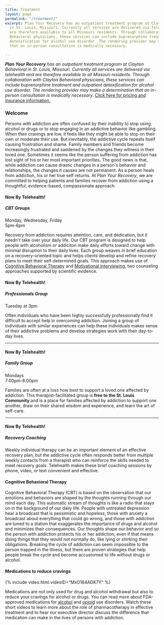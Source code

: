 ```yaml
---
title: Treatment
layout: page
permalink: "/treatment/"
excerpt: Plan Your Recovery has an outpatient treatment program at Clayton Behavioral
  in St. Louis, Missouri. Currently all services are delivered via telehealth and
  are therefore available to all Missouri residents. Through collaboration with Clayton
  Behavioral physicians, these services can include buprenorphine treatment and outpatient
  detoxification for alcohol use disorder. The rendering provider may make a determination
  that an in-person consultation is medically necessary.

---
```

**_Plan Your Recovery_** _has an outpatient treatment program at Clayton Behavioral in St. Louis, Missouri. Currently all services are delivered via telehealth and are therefore available to all Missouri residents. Through collaboration with Clayton Behavioral physicians, these services can include buprenorphine treatment and outpatient detoxification for alcohol use disorder. The rendering provider may make a determination that an in-person consultation is medically necessary._ [Click here for pricing and insurance information.](https://www.claytonbehavioral.com/pricing)

### Welcome

Persons with addiction are often confused by their inability to stop using alcohol or drugs or to stop engaging in an addictive behavior like gambling. When their cravings are low, it feels like they might be able to stop on their own or moderate their use. But inevitably, the addictive cycle repeats itself causing frustration and shame. Family members and friends become increasingly frustrated and saddened by the changes they witness in their loved one. Sometimes it seems like the person suffering from addiction has lost sight of his or her most important priorities. The good news is that, while addiction can cause drastic changes in a person's behavior and relationships, the changes it causes are not permanent. As a person heals from addiction, his or her true self returns. At _Plan Your Recovery_, we are committed to helping patients and families recover from addiction using a thoughtful, evidence-based, compassionate approach.

#### Now By Telehealth!

##### CBT Groups

Monday, Wednesday, Friday  
5pm-6pm

Recovery from addiction requires attention, care, and dedication, but it needn't take over your daily life. Our CBT program is designed to help people with alcoholism or addiciton make daily efforts toward change with minimal disruption to their daily lives. Each group weaves in brief education on a recovery-oriented topic and helps clients develop and refine recovery plans to meet their self-determined goals. This approach makes use of [Cognitive Behavioral Therapy](https://www.drugabuse.gov/publications/principles-drug-addiction-treatment-research-based-guide-third-edition/evidence-based-approaches-to-drug-addiction-treatment/behavioral) and [Motivational Interviewing](https://attcnetwork.org/centers/northwest-attc/motivational-interviewing-mi), two counseling approaches supported by scientific evidence.

#### Now By Telehealth!

##### Professionals Group

Tuesday at 3pm

Often individuals who have been highly successfully professionally find it difficult to accept help in overcoming addiction. Joining a group of individuals with similar experiences can help these individuals makes sense of their addictive problems and develop strategies work with their day-to-day lives.

***

#### Now By Telehealth!

##### Family Group

Mondays  
7:00pm-8:00pm

Families are often at a loss how best to support a loved one affected by addiction. This therapist-facilitated group is **free to the St. Louis Community** and is a place for families affected by addiction to support one another, draw on their shared wisdom and experience, and learn the art of self-care.

***

#### Now By Telehealth!

##### Recovery Coaching

Weekly individual therapy can be an important element of an effective recovery plan, but the addictive cycle often responds better from multiple weekly contacts from a therapist who can reinforce the skills needed to meet recovery goals. Telehealth makes these brief coaching sessions by phone, video, or text convenient and effective.

#### Cognitive Behavioral Therapy

Cognitive Behavioral Therapy (CBT) is based on the observation that our emotions and behaviors are shaped by the thoughts running through our mind each day. This automatic stream of thoughts is like a radio that stays on in the background of our daily life. People with untreated depression hear a broadcast that is pessimistic and hopeless, those with anxiety a broadcast about everything that could go wrong, and those with addiction are tuned to a station that exaggerates the importance of drugs and alcohol and minimizes their consequences. Our thoughts shape our behavior and so the person with addiction protects his or her addiction, even if that means doing things that they would not normally do, like lying or shirking their obligations. Breaking the cycle of addiction can seem impossible to the person trapped in the illness, but there are proven strategies that help people break the cycle and become accustomed to life without drugs or alcohol.

#### Medications to reduce cravings

{% include video.html videoID="MxO164ADK7Y" %}

Medications are not only used for drug and alcohol withdrawal but also to reduce your cravings for alcohol or drugs. You can read more about FDA-approved medications for [alcohol](https://store.samhsa.gov/shin/content/SMA15-4907/SMA15-4907.pdf) and [opioid](https://store.samhsa.gov/shin/content/SMA09-4442/SMA09-4442.pdf) use disorders. Watch these short videos to learn more about the role of pharmacotherapy in effective treatment and to hear our executive director discuss the difference that medication can make in the lives of persons with addiction.